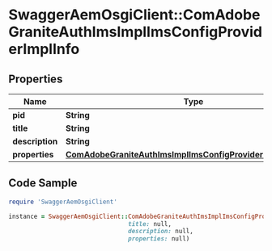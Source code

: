 # SwaggerAemOsgiClient::ComAdobeGraniteAuthImsImplImsConfigProviderImplInfo

## Properties

Name | Type | Description | Notes
------------ | ------------- | ------------- | -------------
**pid** | **String** |  | [optional] 
**title** | **String** |  | [optional] 
**description** | **String** |  | [optional] 
**properties** | [**ComAdobeGraniteAuthImsImplImsConfigProviderImplProperties**](ComAdobeGraniteAuthImsImplImsConfigProviderImplProperties.md) |  | [optional] 

## Code Sample

```ruby
require 'SwaggerAemOsgiClient'

instance = SwaggerAemOsgiClient::ComAdobeGraniteAuthImsImplImsConfigProviderImplInfo.new(pid: null,
                                 title: null,
                                 description: null,
                                 properties: null)
```


